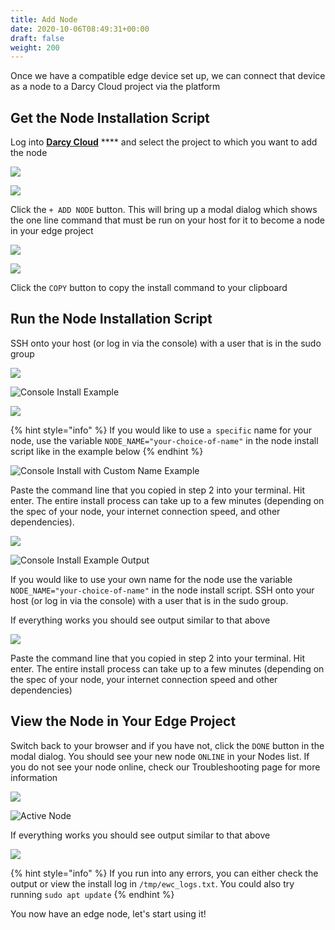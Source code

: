 ```yaml
---
title: Add Node
date: 2020-10-06T08:49:31+00:00
draft: false
weight: 200
---
```



Once we have a compatible edge device set up, we can connect that device as a node to a Darcy Cloud project via the platform

## Get the Node Installation Script

Log into [**Darcy Cloud**](https://cloud.darcy.ai/welcome) **** and select the project to which you want to add the node

![](../../../assets/add-node.png)

![](../../../assets/2done.png)

Click the `+ ADD NODE` button. This will bring up a modal dialog which shows the one line command that must be run on your host for it to become a node in your edge project

![](../../../assets/darcy-install-script.png)

![](../../../assets/add-node-install-script.png)

Click the `COPY` button to copy the install command to your clipboard

## Run the Node Installation Script

SSH onto your host (or log in via the console) with a user that is in the sudo group

![](../../../assets/node1-installscript.png)

![Console Install Example](<../../../assets/Screen Shot 2022-04-08 at 1.30.56 PM.png>)

![](../../../assets/node1-installed.png)

{% hint style="info" %}
If you would like to use `a specific` name for your node, use the variable `NODE_NAME="your-choice-of-name"` in the node install script like in the example below
{% endhint %}

![Console Install with Custom Name Example](<../../../assets/Screen Shot 2022-04-08 at 1.31.39 PM.png>)

Paste the command line that you copied in step 2 into your terminal. Hit enter. The entire install process can take up to a few minutes (depending on the spec of your node, your internet connection speed, and other dependencies).&#x20;

![](../../../assets/1st-node-added.png)

![Console Install Example Output](../../../assets/1-node-installed.png)

If you would like to use your own name for the node use the variable `NODE_NAME="your-choice-of-name"` in the node install script. SSH onto your host (or log in via the console) with a user that is in the sudo group.

If everything works you should see output similar to that above

![](../../../assets/node2-installscript.png)

Paste the command line that you copied in step 2 into your terminal. Hit enter. The entire install process can take up to a few minutes (depending on the spec of your node, your internet connection speed and other dependencies)

## View the Node in Your Edge Project

Switch back to your browser and if you have not, click the `DONE` button in the modal dialog. You should see your new node `ONLINE` in your Nodes list. If you do not see your node online, check our Troubleshooting page for more information

![](../../../assets/node2-installed.png)

![Active Node](<../../../assets/1-node-added (1).png>)

If everything works you should see output similar to that above

![](../../../assets/2-node-added.png)

{% hint style="info" %}
If you run into any errors, you can either check the output or view the install log in `/tmp/ewc_logs.txt`. You could also try running `sudo apt update`
{% endhint %}

You now have an edge node, let's start using it!
